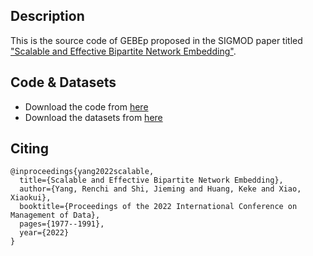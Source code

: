 ## Description
This is the source code of GEBEp proposed in the SIGMOD paper titled ["Scalable and Effective Bipartite Network Embedding"](https://dl.acm.org/doi/abs/10.1145/3514221.3517838).

## Code & Datasets
- Download the code from [here](https://github.com/AnryYang/GEBEp/releases/tag/v0.5)
- Download the datasets from [here](https://renchi.ac.cn/datasets/)

## Citing
```
@inproceedings{yang2022scalable,
  title={Scalable and Effective Bipartite Network Embedding},
  author={Yang, Renchi and Shi, Jieming and Huang, Keke and Xiao, Xiaokui},
  booktitle={Proceedings of the 2022 International Conference on Management of Data},
  pages={1977--1991},
  year={2022}
}
```
